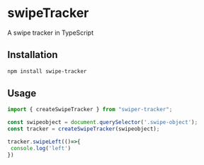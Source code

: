 # swipeTracker

A swipe tracker in TypeScript

## Installation

```bash
npm install swipe-tracker

```

## Usage 

 ```typescript
 import { createSwipeTracker } from "swiper-tracker";
 
 const swipeobject = document.querySelector('.swipe-object');
 const tracker = createSwipeTracker(swipeobject);
 
 tracker.swipeLeft(()=>{
  console.log('left')
 })
 ```

